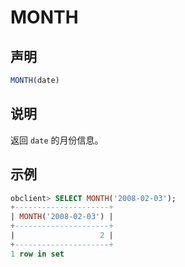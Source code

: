 # MONTH

## 声明

```javascript
MONTH(date)
```

## 说明

返回 `date` 的月份信息。

## 示例

```sql
obclient> SELECT MONTH('2008-02-03');
+---------------------+
| MONTH('2008-02-03') |
+---------------------+
|                   2 |
+---------------------+
1 row in set
```
